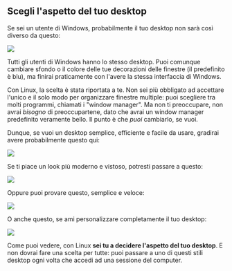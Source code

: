 

<div id="corps">

<h2>Scegli l'aspetto del tuo desktop</h2>

Se sei un utente di Windows, probabilmente il tuo desktop non sarà 
così diverso da questo:

<img src="Images/windows_vista.jpg" />

Tutti gli utenti di Windows hanno lo stesso desktop. Puoi comunque 
cambiare sfondo o il colore delle tue decorazioni delle finestre (il 
predefinito è blu), ma finirai praticamente con l'avere la stessa 
interfaccia di Windows.

Con Linux, la scelta è stata riportata a te. Non sei più obbligato ad 
accettare l'unico e il solo modo per organizzare finestre multiple: puoi 
scegliere tra molti programmi, chiamati i "window manager". Ma non ti 
preoccupare, non avrai <i>bisogno</i> di preoccupartene, dato che avrai 
un window manager predefinito veramente bello. Il punto è che <i>puoi</i> 
cambiarlo, se vuoi.

Dunque, se vuoi un desktop semplice, efficiente e facile da usare, 
gradirai avere probabilmente questo qui:

<img src="Images/ubuntu.jpg"/>

Se ti piace un look più moderno e vistoso, potresti passare a questo:

<img src="Images/kde.png" />

Oppure puoi provare questo, semplice e veloce:

<img src="Images/xfce.jpg" />

O anche questo, se ami personalizzare completamente il tuo desktop:

<img src="Images/wm.jpg" />

Come puoi vedere, con Linux <b>sei tu a decidere l'aspetto del tuo 
desktop</b>. E non dovrai fare una scelta per tutte: puoi passare a uno di 
questi stili desktop ogni volta che accedi ad una sessione del computer.

</div>


